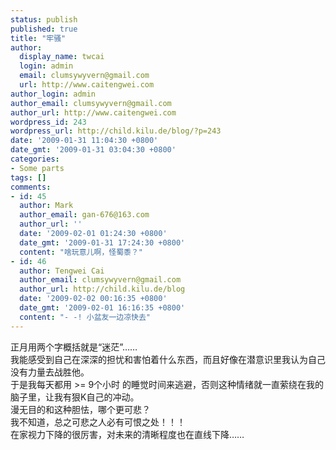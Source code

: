 ```yaml
---
status: publish
published: true
title: "牢骚"
author:
  display_name: twcai
  login: admin
  email: clumsywyvern@gmail.com
  url: http://www.caitengwei.com
author_login: admin
author_email: clumsywyvern@gmail.com
author_url: http://www.caitengwei.com
wordpress_id: 243
wordpress_url: http://child.kilu.de/blog/?p=243
date: '2009-01-31 11:04:30 +0800'
date_gmt: '2009-01-31 03:04:30 +0800'
categories:
- Some parts
tags: []
comments:
- id: 45
  author: Mark
  author_email: gan-676@163.com
  author_url: ''
  date: '2009-02-01 01:24:30 +0800'
  date_gmt: '2009-01-31 17:24:30 +0800'
  content: "啥玩意儿啊，怪蜀黍？"
- id: 46
  author: Tengwei Cai
  author_email: clumsywyvern@gmail.com
  author_url: http://child.kilu.de/blog
  date: '2009-02-02 00:16:35 +0800'
  date_gmt: '2009-02-01 16:16:35 +0800'
  content: "- -! 小盆友一边凉快去"
---
```

<p>正月用两个字概括就是&ldquo;迷茫&rdquo;&hellip;&hellip;<br />
我能感受到自己在深深的担忧和害怕着什么东西，而且好像在潜意识里我认为自己没有力量去战胜他。<br />
于是我每天都用 >= 9个小时 的睡觉时间来逃避，否则这种情绪就一直萦绕在我的脑子里，让我有狠K自己的冲动。<br />
漫无目的和这种胆怯，哪个更可悲？<br />
我不知道，总之可悲之人必有可恨之处！！！<br />
在家视力下降的很厉害，对未来的清晰程度也在直线下降&hellip;&hellip;</p>
